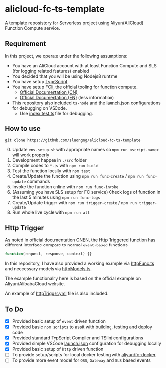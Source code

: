 # alicloud-fc-ts-template

A template reposistory for Serverless project using Aliyun(AliCloud) Function Compute service.

## Requirement

In this project, we operate under the following assumptions:

- You have an AliCloud account with at least Function Compute and SLS (for logging related features) enabled
- You decided that you will be using Nodejs8 runtime
- You have setup [TypeScript](https://www.typescriptlang.org/docs/handbook/typescript-in-5-minutes.html)
- You have setup [FCli](https://github.com/aliyun/fcli), the official tooling for function compute.
    - [Official Documentation (CN)](https://help.aliyun.com/document_detail/52995.html)
    - [Official Documentation (EN)](https://www.alibabacloud.com/help/doc-detail/52995.htm) (less information)
- This repository also included `ts-node` and the [launch.json](.vscode/launch.json) configurations for debugging on VSCode.
    - Use [index.test.ts](src/index.test.ts) file for debugging.

## How to use

```shell
git clone https://github.com/sluongng/alicloud-fc-ts-template
```

0. Update `env-setup.sh` with appropriate names so `npm run <script-name>` will work properly
1. Development happen in `./src` folder
2. Compile codes to `*.js` with `npm run build`
3. Test the function locally with `npm test`
4. Create/Update the function using `npm run func-create` / `npm run func-update` commands
5. Invoke the function online with `npm run func-invoke`
6. (Assuming you have SLS setup for FC service) Check logs of function in the last 5 minutes using `npm run func-logs`
7. Create/Update trigger with `npm run trigger-create` / `npm run trigger-update`
8. Run whole live cycle with `npm run all`

## Http Trigger

As noted in official documentation [CN](https://help.aliyun.com/document_detail/71229.html?spm=a2c4g.11186623.6.622.9vR6BY)[EN](https://www.alibabacloud.com/help/doc-detail/71229.htm#HTTP%20trigger%20interface%20format), the Http Triggered function has different interface compare to normal `event-based` functions

```javascript
function(request, response, context) {}
```

In this repository, I have also provided a working example via [httpFunc.ts](src/httpFunc.ts) and neccessary models via [httpModels.ts](src/alicloud/httpModels.ts).

The example functionality here is based on the official example on Aliyun/AlibabaCloud website.

An example of [httpTrigger.yml](triggers/httpTrigger.yml) file is also included.

## To Do

- [x] Provided basic setup of `event` driven function
- [x] Provided basic `npm scripts` to assit with building, testing and deploy code
- [x] Provided standard TypScript Compiler and TSlint configurations
- [x] Provided simple VSCode [launch.json](.vscode/launch.json) configuration for debugging locally
- [x] Provided basic setup of `http` driven function
- [ ] To provide setup/scripts for local docker testing with [aliyun/fc-docker](https://github.com/aliyun/fc-docker)
- [ ] To provide more event model for `OSS`, `Gateway` and `SLS` based events
